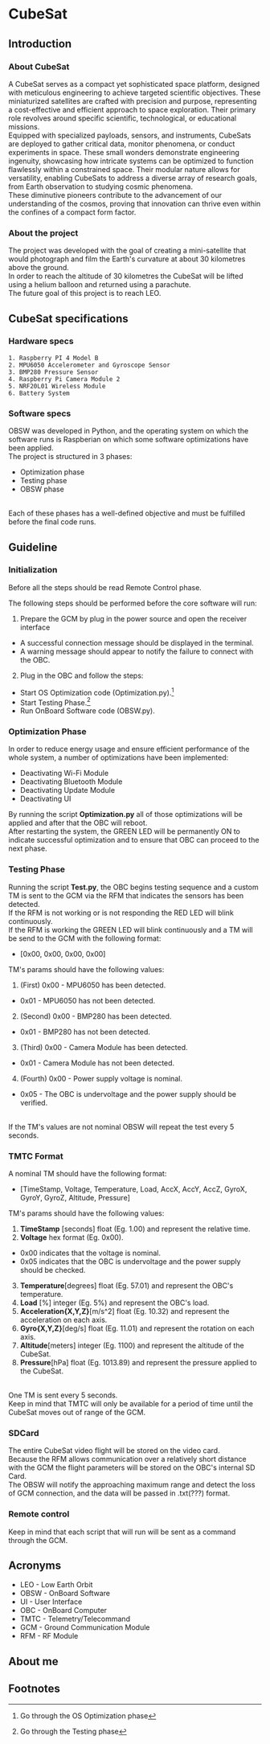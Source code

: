 # CubeSat

## Introduction

### About CubeSat

A CubeSat serves as a compact yet sophisticated space platform, designed with meticulous engineering to achieve targeted scientific objectives. These miniaturized satellites are crafted with precision and purpose, representing a cost-effective and efficient approach to space exploration. Their primary role revolves around specific scientific, technological, or educational missions. <br>
Equipped with specialized payloads, sensors, and instruments, CubeSats are deployed to gather critical data, monitor phenomena, or conduct experiments in space. These small wonders demonstrate engineering ingenuity, showcasing how intricate systems can be optimized to function flawlessly within a constrained space. Their modular nature allows for versatility, enabling CubeSats to address a diverse array of research goals, from Earth observation to studying cosmic phenomena. <br>
These diminutive pioneers contribute to the advancement of our understanding of the cosmos, proving that innovation can thrive even within the confines of a compact form factor.

### About the project

The project was developed with the goal of creating a mini-satellite that would photograph and film the Earth's curvature at about 30 kilometres above the ground. <br>
In order to reach the altitude of 30 kilometres the CubeSat will be lifted using a helium balloon and returned using a parachute. <br>
The future goal of this project is to reach LEO.

## CubeSat specifications

### Hardware specs

    1. Raspberry PI 4 Model B
    2. MPU6050 Accelerometer and Gyroscope Sensor
    3. BMP280 Pressure Sensor
    4. Raspberry Pi Camera Module 2
    5. NRF20L01 Wireless Module
    6. Battery System 

### Software specs

OBSW was developed in Python, and the operating system on which the software runs is Raspberian on which some software optimizations have been applied.  <br>
The project is structured in 3 phases:

- Optimization phase
- Testing phase
- OBSW phase

<br>
Each of these phases has a well-defined objective and must be fulfilled before the final code runs.

## Guideline

### Initialization

Before all the steps should be read Remote Control phase. <br>

The following steps should be performed before the core software will run:

1. Prepare the GCM by plug in the power source and open the receiver interface

- A successful connection message should be displayed in the terminal.
- A warning message should appear to notify the failure to connect with the OBC.

2. Plug in the OBC and follow the steps:

- Start OS Optimization code (Optimization.py).[^1]
- Start Testing Phase.[^2]
- Run OnBoard Software code (OBSW.py).

### Optimization Phase

In order to reduce energy usage and ensure efficient performance of the whole system, a number of optimizations have been implemented:

- Deactivating Wi-Fi Module
- Deactivating Bluetooth Module
- Deactivating Update Module
- Deactivating UI

By running the script <b> Optimization.py</b> all of those optimizations will be applied and after that the OBC will reboot. <br>
After restarting the system, the GREEN LED will be permanently ON to indicate successful optimization and to ensure that OBC can proceed to the next phase.

### Testing Phase

Running the script <b>Test.py</b>, the OBC begins testing sequence and a custom TM is sent to the GCM via the RFM that indicates the sensors has been detected. <br>
If the RFM is not working or is not responding the RED LED will blink continuously.<br>
If the RFM is working the GREEN LED will blink continuously and a TM will be send to the GCM with the following format:

- [0x00, 0x00, 0x00, 0x00]

TM's params should have the following values:

1. (First) 0x00 - MPU6050 has been detected.

- 0x01 - MPU6050 has not been detected.

2. (Second) 0x00 - BMP280 has been detected.

- 0x01 - BMP280 has not been detected.

3. (Third) 0x00 - Camera Module has been detected.

- 0x01 - Camera Module has not been detected.

4. (Fourth) 0x00 - Power supply voltage is nominal.

- 0x05 - The OBC is undervoltage and the power supply should be verified.

<br>
If the TM's values are not nominal OBSW will repeat the test every 5 seconds. <br>

### TMTC Format

A nominal TM should have the following format:

- [TimeStamp, Voltage, Temperature, Load, AccX, AccY, AccZ, GyroX, GyroY, GyroZ, Altitude, Pressure]

TM's params should have the following values:

1. <b>TimeStamp</b> [seconds] float (Eg. 1.00) and represent the relative time.
2. <b>Voltage</b> hex format (Eg. 0x00).

- 0x00 indicates that the voltage is nominal.
- 0x05 indicates that the OBC is undervoltage and the power supply should be checked.

3. <b>Temperature</b>[degrees] float (Eg. 57.01) and represent the OBC's temperature.
4. <b>Load</b> [%] integer (Eg. 5%) and represent the OBC's load.
5. <b>Acceleration{X,Y,Z}</b>[m/s^2] float (Eg. 10.32) and represent the acceleration on each axis.
6. <b>Gyro{X,Y,Z}</b>[deg/s] float (Eg. 11.01) and represent the rotation on each axis.
7. <b>Altitude</b>[meters] integer (Eg. 1100) and represent the altitude of the CubeSat.
8. <b>Pressure</b>[hPa] float (Eg. 1013.89) and represent the pressure applied to the CubeSat. <br>

<br>
One TM is sent every 5 seconds. <br>
Keep in mind that TMTC will only be available for a period of time until the CubeSat moves out of range of the GCM.

### SDCard

The entire CubeSat video flight will be stored on the video card. <br>
Because the RFM allows communication over a relatively short distance with the GCM the flight parameters will be stored on the OBC's internal SD Card. <br>
The OBSW will notify the approaching maximum range and detect the loss of GCM connection, and the data will be passed in .txt(???) format. <br>


### Remote control

Keep in mind that each script that will run will be sent as a command through the GCM.
## Acronyms

- LEO - Low Earth Orbit
- OBSW - OnBoard Software
- UI - User Interface
- OBC - OnBoard Computer
- TMTC - Telemetry/Telecommand
- GCM - Ground Communication Module
- RFM - RF Module

## About me

## Footnotes

[^1]: Go through the OS Optimization phase
[^2]: Go through the Testing phase
